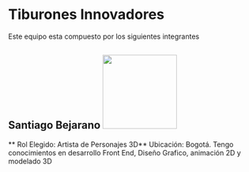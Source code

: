 # Tiburones Innovadores
Este equipo esta compuesto por los siguientes integrantes

## Santiago Bejarano  <img src="https://github.com/user-attachments/assets/2901283c-3339-4bc8-96f5-c201f7ee6c6c" width="150">


** Rol Elegido: Artista de Personajes 3D**
Ubicación: Bogotá. Tengo conocimientos en desarrollo Front End, Diseño Grafico, animación 2D y modelado 3D
